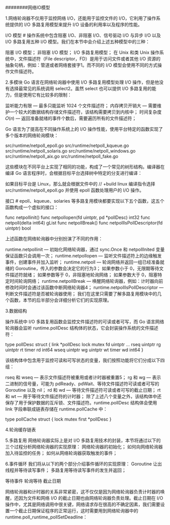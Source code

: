 ########网络IO模型


1.网络轮询器不仅用于监控网络 I/O，还能用于监控文件的 I/O，它利用了操作系统提供的 I/O 多路复用模型来提升 I/O 设备的利用率以及程序的性能。

I/O 模型 #
操作系统中包含阻塞 I/O、非阻塞 I/O、信号驱动 I/O 与异步 I/O 以及 I/O 多路复用五种 I/O 模型。我们在本节中会介绍上述五种模型中的三种：

阻塞 I/O 模型；
非阻塞 I/O 模型；
I/O 多路复用模型；
在 Unix 和类 Unix 操作系统中，文件描述符（File descriptor，FD）是用于访问文件或者其他 I/O 资源的抽象句柄，例如：管道或者网络套接字1。而不同的 I/O 模型会使用不同的方式操作文件描述符。


2.多模块
Go 语言在网络轮询器中使用 I/O 多路复用模型处理 I/O 操作，但是他没有选择最常见的系统调用 select2。虽然 select 也可以提供 I/O 多路复用的能力，但是使用它有比较多的限制：

监听能力有限 — 最多只能监听 1024 个文件描述符；
内存拷贝开销大 — 需要维护一个较大的数据结构存储文件描述符，该结构需要拷贝到内核中；
时间复杂度 𝑂(𝑛) — 返回准备就绪的事件个数后，需要遍历所有的文件描述符；

Go 语言为了提高在不同操作系统上的 I/O 操作性能，使用平台特定的函数实现了多个版本的网络轮询模块：

src/runtime/netpoll_epoll.go
src/runtime/netpoll_kqueue.go
src/runtime/netpoll_solaris.go
src/runtime/netpoll_windows.go
src/runtime/netpoll_aix.go
src/runtime/netpoll_fake.go

这些模块在不同平台上实现了相同的功能，构成了一个常见的树形结构。编译器在编译 Go 语言程序时，会根据目标平台选择树中特定的分支进行编译：

如果目标平台是 Linux，那么就会根据文件中的 // +build linux 编译指令选择 src/runtime/netpoll_epoll.go 并使用 epoll 函数处理用户的 I/O 操作。

接口 #
epoll、kqueue、solaries 等多路复用模块都要实现以下五个函数，这五个函数构成一个虚拟的接口：

func netpollinit()
func netpollopen(fd uintptr, pd *pollDesc) int32
func netpoll(delta int64) gList
func netpollBreak()
func netpollIsPollDescriptor(fd uintptr) bool

上述函数在网络轮询器中分别扮演了不同的作用：

runtime.netpollinit — 初始化网络轮询器，通过 sync.Once 和 netpollInited 变量保证函数只会调用一次；
runtime.netpollopen — 监听文件描述符上的边缘触发事件，创建事件并加入监听；
runtime.netpoll — 轮询网络并返回一组已经准备就绪的 Goroutine，传入的参数会决定它的行为3；
如果参数小于 0，无限期等待文件描述符就绪；
如果参数等于 0，非阻塞地轮询网络；
如果参数大于 0，阻塞特定时间轮询网络；
runtime.netpollBreak — 唤醒网络轮询器，例如：计时器向前修改时间时会通过该函数中断网络轮询器4；
runtime.netpollIsPollDescriptor — 判断文件描述符是否被轮询器使用；
我们在这里只需要了解多路复用模块中的几个函数，本节的后半部分会详细分析它们的实现原理。


3.数据结构

操作系统中 I/O 多路复用函数会监控文件描述符的可读或者可写，而 Go 语言网络轮询器会监听 runtime.pollDesc 结构体的状态，它会封装操作系统的文件描述符：

type pollDesc struct {
    link *pollDesc
	lock    mutex
	fd      uintptr
	...
	rseq    uintptr
	rg      uintptr
	rt      timer
	rd      int64
	wseq    uintptr
	wg      uintptr
	wt      timer
	wd      int64
}

该结构体中包含用于监控可读和可写状态的变量，我们按照功能将它们分成以下四组：

rseq 和 wseq — 表示文件描述符被重用或者计时器被重置5；
rg 和 wg — 表示二进制的信号量，可能为 pdReady、pdWait、等待文件描述符可读或者可写的 Goroutine 以及 nil；
rd 和 wd — 等待文件描述符可读或者可写的截止日期；
rt 和 wt — 用于等待文件描述符的计时器；
除了上述八个变量之外，该结构体中还保存了用于保护数据的互斥锁、文件描述符。runtime.pollDesc 结构体会使用 link 字段串联成链表存储在 runtime.pollCache 中：


type pollCache struct {
    lock  mutex
    first *pollDesc
}


4.轮询缓存链表


5.多路复用
网络轮询器实际上是对 I/O 多路复用技术的封装，本节将通过以下的三个过程分析网络轮询器的实现原理：
网络轮询器的初始化；
如何向网络轮询器加入待监控的任务；
如何从网络轮询器获取触发的事件；


6.事件循环
我们将从以下的两个部分介绍事件循环的实现原理：
Goroutine 让出线程并等待读写事件；
多路复用等待读写事件的发生并返回；

等待事件
轮询等待
截止日期

网络轮询器和计时器的关系非常紧密，这不仅仅是因为网络轮询器负责计时器的唤醒，还因为文件和网络 I/O 的截止日期也由网络轮询器负责处理。截止日期在 I/O 操作中，尤其是网络调用中很关键，网络请求存在很高的不确定因素，我们需要设置一个截止日期保证程序的正常运行，这时需要用到网络轮询器中的 runtime.poll_runtime_pollSetDeadline：




